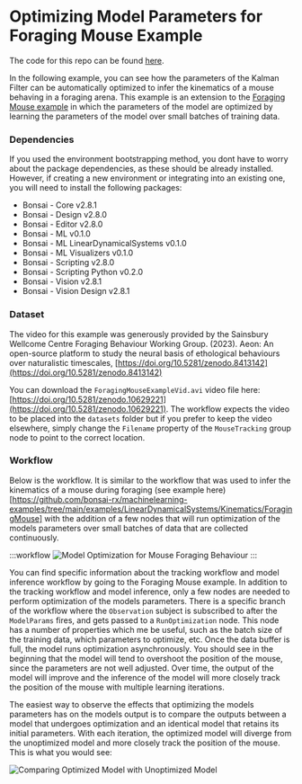 # Optimizing Model Parameters for Foraging Mouse Example

The code for this repo can be found [here](https://github.com/bonsai-rx/machinelearning-examples/tree/main/examples/LinearDynamicalSystems/Kinematics/ModelOptimizationForagingMouse).

In the following example, you can see how the parameters of the Kalman Filter can be automatically optimized to infer the kinematics of a mouse behaving in a foraging arena. This example is an extension to the [Foraging Mouse example](https://github.com/bonsai-rx/machinelearning-examples/tree/main/examples/LinearDynamicalSystems/Kinematics/ForagingMouse) in which the parameters of the model are optimized by learning the parameters of the model over small batches of training data. 

### Dependencies

If you used the environment bootstrapping method, you dont have to worry about the package dependencies, as these should be already installed. However, if creating a new environment or integrating into an existing one, you will need to install the following packages:

* Bonsai - Core v2.8.1
* Bonsai - Design v2.8.0
* Bonsai - Editor v2.8.0
* Bonsai - ML v0.1.0
* Bonsai - ML LinearDynamicalSystems v0.1.0
* Bonsai - ML Visualizers v0.1.0
* Bonsai - Scripting v2.8.0
* Bonsai - Scripting Python v0.2.0
* Bonsai - Vision v2.8.1
* Bonsai - Vision Design v2.8.1

### Dataset

The video for this example was generously provided by the Sainsbury Wellcome Centre Foraging Behaviour Working Group. (2023). Aeon: An open-source platform to study the neural basis of ethological behaviours over naturalistic timescales, [https://doi.org/10.5281/zenodo.8413142](https://doi.org/10.5281/zenodo.8413142)

You can download the `ForagingMouseExampleVid.avi` video file here: [https://doi.org/10.5281/zenodo.10629221](https://doi.org/10.5281/zenodo.10629221). The workflow expects the video to be placed into the `datasets` folder but if you prefer to keep the video elsewhere, simply change the `Filename` property of the `MouseTracking` group node to point to the correct location.

### Workflow

Below is the workflow. It is similar to the workflow that was used to infer the kinematics of a mouse during foraging (see example here)[https://github.com/bonsai-rx/machinelearning-examples/tree/main/examples/LinearDynamicalSystems/Kinematics/ForagingMouse] with the addition of a few nodes that will run optimization of the models parameters over small batches of data that are collected continuously.

:::workflow
![Model Optimization for Mouse Foraging Behaviour](ModelOptimizationForagingMouse.bonsai)
:::

You can find specific information about the tracking workflow and model inference workflow by going to the Foraging Mouse example. In addition to the tracking workflow and model inference, only a few nodes are needed to perform optimization of the models parameters. There is a specific branch of the workflow where the `Observation` subject is subscribed to after the `ModelParams` fires, and gets passed to a `RunOptimization` node. This node has a number of properties which me be useful, such as the batch size of the training data, which parameters to optimize, etc. Once the data buffer is full, the model runs optimization asynchronously. You should see in the beginning that the model will tend to overshoot the position of the mouse, since the parameters are not well adjusted. Over time, the output of the model will improve and the inference of the model will more closely track the position of the mouse with multiple learning iterations. 

The easiest way to observe the effects that optimizing the models parameters has on the models output is to compare the outputs between a model that undergoes optimization and an identical model that retains its initial parameters. With each iteration, the optimized model will diverge from the unoptimized model and more closely track the position of the mouse. This is what you would see:

![Comparing Optimized Model with Unoptimized Model](ComparingModelOptimization.gif)
